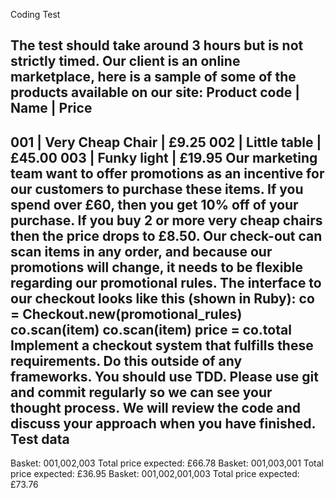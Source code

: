 Coding Test

The test should take around 3 hours but is not strictly timed.
Our client is an online marketplace, here is a sample of some of the products available on our site:
Product code | Name | Price
----------------------------------------------------------
001 | Very Cheap Chair | £9.25
002 | Little table | £45.00
003 | Funky light | £19.95
Our marketing team want to offer promotions as an incentive for our customers to purchase these items.
If you spend over £60, then you get 10% off of your purchase. If you buy 2 or more very cheap chairs
then the price drops to £8.50.
Our check-out can scan items in any order, and because our promotions will change, it needs to be
flexible regarding our promotional rules.
The interface to our checkout looks like this (shown in Ruby):
co = Checkout.new(promotional_rules)
co.scan(item)
co.scan(item)
price = co.total
Implement a checkout system that fulfills these requirements. Do this outside of any frameworks. You
should use TDD.
Please use git and commit regularly so we can see your thought process.
We will review the code and discuss your approach when you have finished.
Test data
---------
Basket: 001,002,003
Total price expected: £66.78
Basket: 001,003,001
Total price expected: £36.95
Basket: 001,002,001,003
Total price expected: £73.76